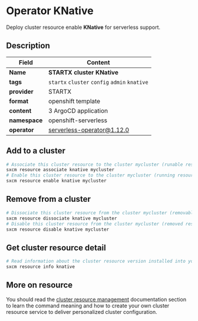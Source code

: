 # Operator KNative

Deploy cluster resource enable **KNative** for serverless support.

## Description

| Field         | Content                                       |
| ------------- | --------------------------------------------- |
| **Name**      | **STARTX cluster KNative**                    |
| **tags**      | `startx` `cluster` `config` `admin` `knative` |
| **provider**  | STARTX                                        |
| **format**    | openshift template                            |
| **content**   | 3 ArgoCD application                          |
| **namespace** | openshift-serverless                          |
| **operator**  | serverless-operator@1.12.0                    |

## Add to a cluster

```bash
# Associate this cluster resource to the cluster mycluster (runable resource)
sxcm resource associate knative mycluster
# Enable this cluster resource to the cluster mycluster (running resource)
sxcm resource enable knative mycluster
```

## Remove from a cluster

```bash
# Dissociate this cluster resource from the cluster mycluster (removable resource)
sxcm resource dissociate knative mycluster
# Disable this cluster resource from the cluster mycluster (removed resource)
sxcm resource disable knative mycluster
```

## Get cluster resource detail

```bash
# Read information about the cluster resource version installed into your host (local)
sxcm resource info knative
```

## More on resource

You should read the [cluster resource management](../../4-cluster-resources) documentation section to learn the command
meaning and how to create your own cluster resource service to deliver personalized cluster configuration.
